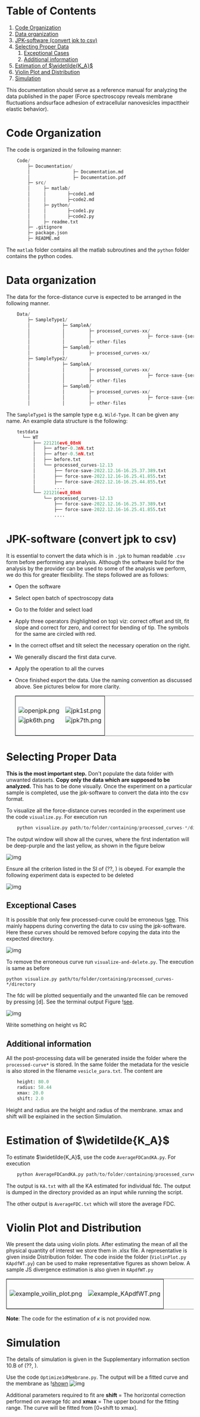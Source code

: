 
# Table of Contents

1.  [Code Organization](#org4d60a9d)
2.  [Data organization](#org171465f)
3.  [JPK-software (convert jpk to csv)](#orgb3d5f92)
4.  [Selecting Proper Data](#org509959b)
    1.  [Exceptional Cases](#org78489e1)
    2.  [Additional information](#orgd486408)
5.  [Estimation of $\widetilde{K_A}$](#orga6e7ac2)
6.  [Violin Plot and Distribution](#org6df830b)
7.  [Simulation](#org0573011)

This documentation should serve as a reference manual for analyzing the data published in the paper (Force spectroscopy reveals membrane fluctuations andsurface adhesion of extracellular nanovesicles impacttheir elastic behavior).


<a id="org4d60a9d"></a>

# Code Organization

The code is organized in the following manner:

```python
    Code/
        ├─ Documentation/
        │                ├─ Documentation.md
        │                ├─ Documentation.pdf
        ├─ src/
        │     ├─ matlab/
        │     │        ├─code1.md
        │     │        ├─code2.md
        │     ├─ python/
        │     │        ├─code1.py
        │     │        ├─code2.py
        │     ├─ readme.txt
        ├─ .gitignore
        ├─ package.json
        ├─ README.md
```
The `matlab` folder contains all the matlab subroutines and the `python` folder contains the python codes.


<a id="org171465f"></a>

# Data organization

The data for the force-distance curve is expected to be arranged in the following manner.

```python
    Data/
        ├─ SampleType1/
        │            ├─ SampleA/
        │            │         ├─ processed_curves-xx/
        │            │         │                     ├─ force-save-{series}.txt
        │            │         ├─ other-files
        │            ├─ SampleB/
        │            │         ├─ processed_curves-xx/
        ├─ SampleType2/
        │            ├─ SampleA/
        │            │         ├─ processed_curves-xx/
        │            │         │                     ├─ force-save-{series}.txt
        │            │         ├─ other-files
        │            ├─ SampleB/
        │            │         ├─ processed_curves-xx/
        │            │         │                     ├─ force-save-{series}.txt
        │            │         ├─ other-files
```
The `SampleType1` is the sample type e.g. `Wild-Type`. It can be given any name. An example data structure is the following:

```python
    testdata
      └── WT
          ├── 221216ev6_08nN
          │   ├── after-0.3nN.txt
          │   ├── after-0.5nN.txt
          │   ├── before.txt
          │   └── processed_curves-12.13
          │       ├── force-save-2022.12.16-16.25.37.389.txt
          │       ├── force-save-2022.12.16-16.25.41.855.txt
          │       ├── force-save-2022.12.16-16.25.44.855.txt
          │       ....
          └── 221216ev8_08nN
              └── processed_curves-12.13
                  ├── force-save-2022.12.16-16.25.37.389.txt
                  ├── force-save-2022.12.16-16.25.41.855.txt
                  ....
```

<a id="orgb3d5f92"></a>

# JPK-software (convert jpk to csv)

It is essential to convert the data which is in `.jpk` to human readable `.csv` form before performing any analysis. Although the software build for the analysis by the provider can be used to some of the analysis we perform, we do this for greater flexibility. The steps followed are as follows:

-   Open the software
-   Select open batch of spectroscopy data
-   Go to the folder and select load
-   Apply three operators (highlighted on top) viz: correct offset and tilt, fit slope and correct for zero, and correct for bending of tip. The symbols for the same are circled with red.
-   In the correct offset and tilt select the necessary operation on the right.
-   We generally discard the first data curve.
-   Apply the operation to all the curves
-   Once finished export the data. Use the naming convention as discussed above. See pictures below for more clarity.
    
    <table border="2" cellspacing="0" cellpadding="6" rules="groups" frame="hsides">
    
    
    <colgroup>
    <col  class="org-left" />
    
    <col  class="org-left" />
    </colgroup>
    <tbody>
    <tr>
    <td class="org-left">&nbsp;</td>
    <td class="org-left">&nbsp;</td>
    </tr>
    
    <tr>
    <td class="org-left"><img src="imgs/openjpk.png" alt="openjpk.png" /></td>
    <td class="org-left"><img src="imgs/jpk1st.png" alt="jpk1st.png" /></td>
    </tr>
    
    <tr>
    <td class="org-left"><img src="imgs/jpk6th.png" alt="jpk6th.png" /></td>
    <td class="org-left"><img src="imgs/jpk7th.png" alt="jpk7th.png" /></td>
    </tr>
    
    <tr>
    <td class="org-left">&nbsp;</td>
    <td class="org-left">&nbsp;</td>
    </tr>
    </tbody>
    </table>


<a id="org509959b"></a>

# Selecting Proper Data

**This is the most important step.** Don't populate the data folder with unwanted datasets. **Copy only the data which are supposed to be analyzed.** This has to be done visually. Once the experiment on a particular sample is completed, use the jpk-software to convert the data into the csv format. 

To visualize all the force-distance curves recorded in the experiment use the code `visualize.py`. For execution run
```python
    python visualize.py path/to/folder/containing/processed_curves-*/directory
```
The output window will show all the curves, where the first indentation will be deep-purple and the last yellow, as shown in the figure below

![img](./imgs/testvizualize.png)

Ensure all the criterion listed in the SI of (??, ) is obeyed. For example the following experiment data is expected to be deleted

![img](./imgs/reject1.png)


<a id="org78489e1"></a>

## Exceptional Cases

It is possible that only few processed-curve could be erroneous \![see](fig-fewerror). This mainly happens during converting the data to csv using the jpk-software. Here these curves should be removed before copying the data into the expected directory. 

![img](./imgs/removebadguy.png)

To remove the erroneous curve run `visualize-and-delete.py`. The execution is same as before

    python visualize.py path/to/folder/containing/processed_curves-*/directory

The fdc will be plotted sequentially and the unwanted file can be removed by pressing [d]. See the terminal output Figure \![see](term<sub>info</sub>).

![img](imgs/sequencial-removing.png)

Write something on height vs RC


<a id="orgd486408"></a>

## Additional information

All the post-processing data will be generated inside the folder where the `processed-curve*` is stored. In the same folder the metadata for the vesicle is also stored in the filename `vesicle_para.txt`. The content are
```python
    height: 80.0 
    radius: 58.44 
    xmax: 20.0
    shift: 2.0
```
Height and radius are the height and radius of the membrane. xmax and shift will be explained in the section Simulation. 


<a id="orga6e7ac2"></a>

# Estimation of $\widetilde{K_A}$

To estimate $\widetilde{K_A}$, use the code `AverageFDCandKA.py`. For execution
```python
    python AverageFDCandKA.py path/to/folder/containing/processed_curves-*/directory/
```
The output is `KA.txt` with all the KA estimated for individual fdc. The output is dumped
in the directory provided as an input while running the script.

The other output is `AverageFDC.txt` which will store the average FDC.


<a id="org6df830b"></a>

# Violin Plot and Distribution

We present the data using violin plots. After estimating the mean of all the physical quantity of interest we store them in .xlsx file. A representative is given inside Distribution folder. The code inside the folder (`ViolinPlot.py KApdfWT.py`) can be used to make representative figures as shown below. A sample JS divergence estimation is also given in `KApdfWT.py`

<table border="2" cellspacing="0" cellpadding="6" rules="groups" frame="hsides">


<colgroup>
<col  class="org-left" />

<col  class="org-left" />
</colgroup>
<tbody>
<tr>
<td class="org-left">&nbsp;</td>
<td class="org-left">&nbsp;</td>
</tr>

<tr>
<td class="org-left"><img src="./imgs/example_voilin_plot.png" alt="example_voilin_plot.png" /></td>
<td class="org-left"><img src="./imgs/example_KApdfWT.png" alt="example_KApdfWT.png" /></td>
</tr>

<tr>
<td class="org-left">&nbsp;</td>
<td class="org-left">&nbsp;</td>
</tr>
</tbody>
</table>

**Note**: The code for the estimation of $\kappa$ is not provided now. 


<a id="org0573011"></a>

# Simulation

The details of simulation is given in the Supplementary information section 10.B of (??, ).

Use the code `Optimize1dMembrane.py`. The output will be a fitted curve and the membrane as \![shown](fig-fit)
![img](./imgs/Simulation.png)

Additional parameters required to fit are **shift** = The horizontal correction performed on average fdc and **xmax** = The upper bound for the fitting range. The curve will be fitted from [0+shift to xmax].

